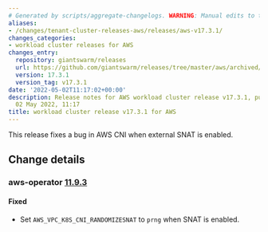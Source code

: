 ```yaml
---
# Generated by scripts/aggregate-changelogs. WARNING: Manual edits to this files will be overwritten.
aliases:
- /changes/tenant-cluster-releases-aws/releases/aws-v17.3.1/
changes_categories:
- workload cluster releases for AWS
changes_entry:
  repository: giantswarm/releases
  url: https://github.com/giantswarm/releases/tree/master/aws/archived/v17.3.1
  version: 17.3.1
  version_tag: v17.3.1
date: '2022-05-02T11:17:02+00:00'
description: Release notes for AWS workload cluster release v17.3.1, published on
  02 May 2022, 11:17
title: workload cluster release v17.3.1 for AWS
---
```


This release fixes a bug in AWS CNI when external SNAT is enabled. 

## Change details


### aws-operator [11.9.3](https://github.com/giantswarm/aws-operator/releases/tag/v11.9.3)

#### Fixed
- Set `AWS_VPC_K8S_CNI_RANDOMIZESNAT` to `prng` when SNAT is enabled.
